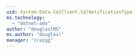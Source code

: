 ```yaml
---
uid: System.Data.SqlClient.SqlNotificationType
ms.technology: 
  - "dotnet-ado"
author: "douglaslMS"
ms.author: "douglasl"
manager: "craigg"
---
```

